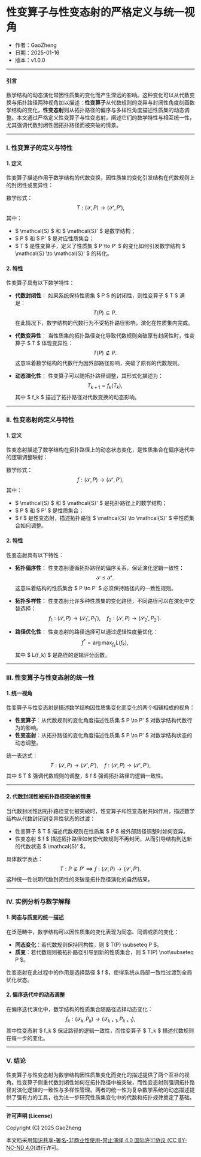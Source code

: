 # **性变算子与性变态射的严格定义与统一视角**

- 作者：GaoZheng
- 日期：2025-01-16
- 版本：v1.0.0

---

#### **引言**

数学结构的动态演化常因性质集的变化而产生深远的影响。这种变化可以从代数变换与拓扑路径两种视角加以描述：**性变算子**从代数规则的变异与封闭性角度刻画数学结构的变化，**性变态射**则从拓扑路径的偏序与多样性角度描述性质集的动态调整。本文通过严格定义性变算子与性变态射，阐述它们的数学特性与相互统一性，尤其强调代数封闭性因拓扑路径而被突破的情景。

---

### **I. 性变算子的定义与特性**

#### **1. 定义**

性变算子描述作用于数学结构的代数变换，因性质集的变化引发结构在代数规则上的封闭性或变异性：

数学形式：
$$
T : (\mathcal{S}, P) \to (\mathcal{S}', P'),
$$
其中：
- $ \mathcal{S} $ 和 $ \mathcal{S}' $ 是数学结构；
- $ P $ 和 $ P' $ 是对应性质集合；
- $ T $ 是性变算子，定义了性质集 $ P \to P' $ 的变化如何引发数学结构 $ \mathcal{S} \to \mathcal{S}' $ 的转化。

#### **2. 特性**

性变算子具有以下数学特性：
- **代数封闭性**：
  如果系统保持性质集 $ P $ 的封闭性，则性变算子 $ T $ 满足：
  $$
  T(P) \subseteq P.
  $$
  在此情况下，数学结构的代数行为不受拓扑路径影响，演化在性质集内完成。

- **代数变异性**：
  当性质集的拓扑路径变化导致代数规则突破原有封闭性时，性变算子 $ T $ 体现变异性：
  $$
  T(P) \not\subseteq P.
  $$
  这意味着数学结构的代数行为因外部路径影响，突破了原有的代数规则。

- **动态演化性**：
  性变算子可以随拓扑路径调整，其形式化描述为：
  $$
  T_{k+1} = f_k(T_k),
  $$
  其中 $ f_k $ 描述了拓扑路径对代数变换的动态影响。

---

### **II. 性变态射的定义与特性**

#### **1. 定义**

性变态射描述了数学结构在拓扑路径上的动态状态变化，是性质集合在偏序迭代中的逻辑调整映射：

数学形式：
$$
f : (\mathcal{S}, P) \to (\mathcal{S}', P'),
$$
其中：
- $ \mathcal{S} $ 和 $ \mathcal{S}' $ 是拓扑路径上的数学结构；
- $ P $ 和 $ P' $ 是性质集合；
- $ f $ 是性变态射，描述拓扑路径 $ \mathcal{S} \to \mathcal{S}' $ 中性质集合如何调整。

#### **2. 特性**

性变态射具有以下特性：
- **拓扑偏序性**：
  性变态射遵循拓扑路径的偏序关系，保证演化逻辑一致性：
  $$
  \mathcal{S} \leq \mathcal{S}'.
  $$
  这意味着结构的性质集合 $ P \to P' $ 必须保持路径内的一致性规则。

- **拓扑多样性**：
  性变态射允许多种性质集的变化路径，不同路径可以在演化中交替选择：
  $$
  f_1 : (\mathcal{S}, P) \to (\mathcal{S}_1', P_1'), \quad f_2 : (\mathcal{S}, P) \to (\mathcal{S}_2', P_2').
  $$

- **路径优化性**：
  性变态射的路径选择可以通过逻辑性度量优化：
  $$
  f^* = \arg\max_{f_k} L(f_k),
  $$
  其中 $ L(f_k) $ 是路径的逻辑评分函数。

---

### **III. 性变算子与性变态射的统一性**

#### **1. 统一视角**

性变算子与性变态射是描述数学结构因性质集变化而变化的两个相辅相成的视角：
- **性变算子**：从代数规则的变化角度描述性质集 $ P \to P' $ 对数学结构代数行为的影响。
- **性变态射**：从拓扑路径的变化角度描述性质集 $ P \to P' $ 对数学结构状态的动态调整。

统一表达式：
$$
T : (\mathcal{S}, P) \to (\mathcal{S}', P'), \quad f : (\mathcal{S}, P) \to (\mathcal{S}', P'),
$$
其中 $ T $ 强调代数规则的调整，$ f $ 强调拓扑路径的逻辑一致性。

---

#### **2. 代数封闭性被拓扑路径突破的情景**

当代数封闭性因拓扑路径变化被突破时，性变算子和性变态射共同作用，描述数学结构从代数封闭到变异性状态的过渡：
- 性变算子 $ T $ 描述代数规则在性质集 $ P $ 被外部路径调整时如何变异。
- 性变态射 $ f $ 描述拓扑路径如何使代数规则不再封闭，从而引导结构到达新的代数状态 $ \mathcal{S}' $。

具体数学表达：
$$
T : P \not\subseteq P' \implies f : (\mathcal{S}, P) \to (\mathcal{S}', P').
$$
这种统一性说明代数封闭性的突破是拓扑路径演化的自然结果。

---

### **IV. 实例分析与数学解释**

#### **1. 同态与质变的统一描述**

在泛范畴中，数学结构可以因性质集的变化表现为同态、同调或质的变化：
- **同态变化**：若代数规则保持同构性，则 $ T(P) \subseteq P $。
- **质变**：若代数规则被拓扑路径引导到新的性质集合，则 $ T(P) \not\subseteq P $。

性变态射在此过程中的作用是选择路径 $ f $，使得系统从局部一致性过渡到全局优化状态。

#### **2. 偏序迭代中的动态调整**

在偏序迭代演化中，数学结构的性质集合随路径选择动态变化：
$$
f_k : (\mathcal{S}_k, P_k) \to (\mathcal{S}_{k+1}, P_{k+1}),
$$
其中性变态射 $ f_k $ 保证路径的逻辑一致性，而性变算子 $ T_k $ 描述代数规则在每一步的变化。

---

### **V. 结论**

性变算子与性变态射为数学结构因性质集变化而变化的描述提供了两个互补的视角。性变算子侧重代数封闭性如何在拓扑路径中被突破，而性变态射则强调拓扑路径对演化逻辑的一致性与多样性管理。两者的统一性为复杂数学系统的动态描述提供了强有力的工具，也为进一步研究性质集变化中的代数和拓扑规律奠定了基础。

---

**许可声明 (License)**

Copyright (C) 2025 GaoZheng 

本文档采用[知识共享-署名-非商业性使用-禁止演绎 4.0 国际许可协议 (CC BY-NC-ND 4.0)](https://creativecommons.org/licenses/by-nc-nd/4.0/deed.zh-Hans)进行许可。

